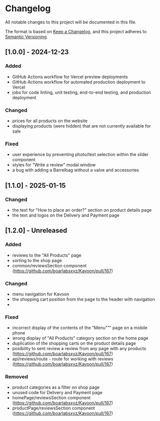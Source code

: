 # Changelog

All notable changes to this project will be documented in this file.

The format is based on [Keep a Changelog](https://keepachangelog.com/en/1.1.0/),
and this project adheres to [Semantic Versioning](https://semver.org/spec/v2.0.0.html).

## [1.0.0] - 2024-12-23
### Added
- GitHub Actions workflow for Vercel preview deployments
- GitHub Actions workflow for automated production deployment to Vercel
- jobs for code linting, unit testing, end-to-end testing, and production deployment

### Changed
- prices for all products on the website
- displaying products (were hidden) that are not currently available for sale

### Fixed
- user experience by preventing photo/text selection within the slider component
- styles for "Write a review" modal window
- a bug with adding a Barrelbag without a valve and accessories

## [1.1.0] - 2025-01-15

### Changed
- the text for "How to place an order?" section on product details page
- the text and logos on the Delivery and Payment page

## [1.2.0] - Unreleased

### Added
- reviews to the "All Products" page
- sorting to the shop page
- common/reviewsSection component (https://github.com/boarlabsxyz/Kavoon/pull/167)

### Changed
- menu navigation for Kavoon 
- the shopping cart position from the page to the header with navigation
- 

### Fixed
- incorrect display of the contents of the "Menu"”" page on a mobile phone
- wrong display of "All Products" category section on the home page
- duplication of the shopping carts on the product details page
- posibility to sent review a review from any page with any products (https://github.com/boarlabsxyz/Kavoon/pull/167)
- api/reviews/route - route for working with reviews (https://github.com/boarlabsxyz/Kavoon/pull/167)

### Removed
- product categories as a filter on shop page
- unused code for Delivery and Payment page
- homePage/reviewsSection component (https://github.com/boarlabsxyz/Kavoon/pull/167)
- productPage/reviewsSection component (https://github.com/boarlabsxyz/Kavoon/pull/167)
